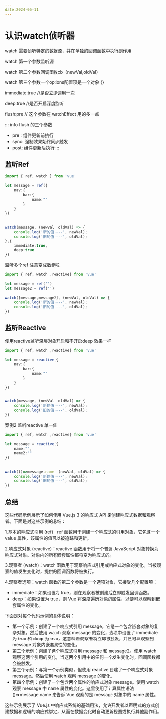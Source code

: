 ```yaml
---
date:2024-05-11
---
```


# 认识watch侦听器

watch 需要侦听特定的数据源，并在单独的回调函数中执行副作用

<span class="text-red-400"> watch 第一个参数监听源 </span>

<span class="text-red-400"> watch 第二个参数回调函数cb（newVal,oldVal） </span>

<span class="text-red-400"> watch 第三个参数一个options配置项是一个对象 {} </span>

<span class="text-red-400"> immediate:true  //是否立即调用一次 </span>

<span class="text-red-400"> deep:true  //是否开启深度监听 </span>

<span class="text-red-400"> flush:pre // 这个参数在 watchEffect 用的多一点 </span>

::: info 
flush 的三个参数
- pre : 组件更新前执行
- sync: 强制效果始终同步触发
- post: 组件更新后执行
:::

## 监听Ref 

```ts
import { ref, watch } from 'vue'
 
let message = ref({
    nav:{
        bar:{
            name:""
        }
    }
})
 
 
watch(message, (newVal, oldVal) => {
    console.log('新的值----', newVal);
    console.log('旧的值----', oldVal);
},{
    immediate:true,
    deep:true
})
```

监听多个ref 注意变成数组啦

```ts
import { ref, watch ,reactive} from 'vue'
 
let message = ref('')
let message2 = ref('')
 
watch([message,message2], (newVal, oldVal) => {
    console.log('新的值----', newVal);
    console.log('旧的值----', oldVal);
})
```

## 监听Reactive

使用reactive监听深层对象开启和不开启deep 效果一样

``` ts
import { ref, watch ,reactive} from 'vue'
 
let message = reactive({
    nav:{
        bar:{
            name:""
        }
    }
})
 
 
watch(message, (newVal, oldVal) => {
    console.log('新的值----', newVal);
    console.log('旧的值----', oldVal);
})
```

案例2 监听reactive 单一值

```ts
import { ref, watch ,reactive} from 'vue'
 
let message = reactive({
    name:"",
    name2:""
})
 
 
watch(()=>message.name, (newVal, oldVal) => {
    console.log('新的值----', newVal);
    console.log('旧的值----', oldVal);
})
```

## 总结

这些代码示例展示了如何使用 Vue.js 3 的响应式 API 来创建响应式数据和观察者。下面是对这些示例的总结：

1.基本的响应式引用 (ref)：ref 函数用于创建一个响应式的引用对象，它包含一个 value 属性，该属性的值可以被追踪和更新。

2.响应式对象 (reactive)：reactive 函数用于将一个普通 JavaScript 对象转换为响应式对象。对象内的所有嵌套属性都将变为响应式的。

3.观察者 (watch)：watch 函数用于观察响应式引用或响应式对象的变化。当被观察的值发生变化时，提供的回调函数将被执行。

4.观察者选项：watch 函数的第二个参数是一个选项对象，它接受几个配置项：

- immediate：如果设置为 true，则在观察者被创建后立即触发回调函数。
- deep：如果设置为 true，则 Vue 将深度遍历对象的属性，以便可以观察到嵌套属性的变化。
  
下面是对每个代码示例的具体说明：

- 第一个示例：创建了一个响应式引用 message，它是一个包含嵌套对象的复杂对象。然后使用 watch 观察 message 的变化，选项中设置了 immediate 为 true 和 deep 为 true，这意味着观察者将立即被触发，并且可以观察到 message 对象内嵌套属性的变化。
- 第二个示例：创建了两个响应式引用 message 和 message2。使用 watch 观察这两个引用的变化，当这两个引用中的任何一个发生变化时，回调函数都会被触发。
- 第三个示例：与第一个示例类似，但使用 reactive 创建了一个响应式对象 message。然后使用 watch 观察 message 的变化。
- 第四个示例：创建了一个包含两个属性的响应式对象 message。使用 watch 观察 message 中 name 属性的变化。这里使用了计算属性语法 ()=>message.name 来告诉 Vue 观察的是 message 对象中的 name 属性。

这些示例展示了 Vue.js 中响应式系统的基础用法，允许开发者以声明式的方式创建数据和逻辑的响应式绑定，从而在数据变化时自动更新视图或执行其他副作用。
